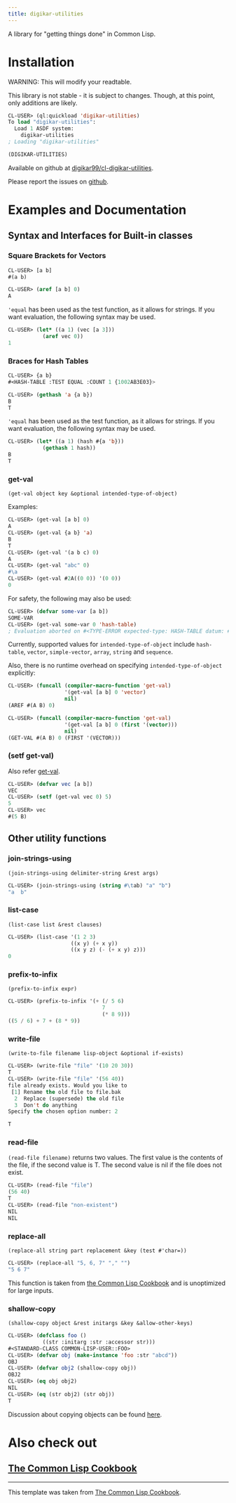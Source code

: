 ```yaml
---
title: digikar-utilities
---
```


A library for "getting things done" in Common Lisp.

# Installation

WARNING: This will modify your readtable. 

This library is not stable - it is subject to changes. Though, at this point, only additions are likely.

```lisp
CL-USER> (ql:quickload 'digikar-utilities)
To load "digikar-utilities":
  Load 1 ASDF system:
    digikar-utilities
; Loading "digikar-utilities"

(DIGIKAR-UTILITIES)
```

Available on github at [digikar99/cl-digikar-utilities](https://github.com/digikar99/cl-digikar-utilities).

Please report the issues on [github](https://github.com/digikar99/cl-digikar-utilities/issues).

# Examples and Documentation

<p id="two-cols"></p>

## Syntax and Interfaces for Built-in classes

### Square Brackets for Vectors

```lisp
CL-USER> [a b]
#(a b)

CL-USER> (aref [a b] 0)
A
```
`'equal` has been used as the test function, as it allows for strings. If you want evaluation, the following syntax may be used.

```lisp
CL-USER> (let* ((a 1) (vec [a 3]))
           (aref vec 0))
1
```

### Braces for Hash Tables

```lisp
CL-USER> {a b}
#<HASH-TABLE :TEST EQUAL :COUNT 1 {1002AB3E03}>

CL-USER> (gethash 'a {a b})
B
T
```
`'equal` has been used as the test function, as it allows for strings. If you want evaluation, the following syntax may be used.

```lisp
CL-USER> (let* ((a 1) (hash #{a 'b}))
           (gethash 1 hash))
B
T
```
### get-val

`(get-val object key &optional intended-type-of-object)`

Examples:

```lisp
CL-USER> (get-val [a b] 0)
A
CL-USER> (get-val {a b} 'a)
B
T
CL-USER> (get-val '(a b c) 0)
A
CL-USER> (get-val "abc" 0)
#\a
CL-USER> (get-val #2A((0 0)) '(0 0))
0
```
For safety, the following may also be used:
```lisp
CL-USER> (defvar some-var [a b])
SOME-VAR
CL-USER> (get-val some-var 0 'hash-table)
; Evaluation aborted on #<TYPE-ERROR expected-type: HASH-TABLE datum: #<(SIMPLE-VECTOR 2) {10032C361F}>>.
```
Currently, supported values for `intended-type-of-object` include `hash-table`,
`vector`, `simple-vector`, `array`, `string` and `sequence`.

Also, there is no runtime overhead on specifying `intended-type-of-object` explicitly:
```lisp
CL-USER> (funcall (compiler-macro-function 'get-val) 
                  '(get-val [a b] 0 'vector)
                  nil)
(AREF #(A B) 0)

CL-USER> (funcall (compiler-macro-function 'get-val) 
                  '(get-val [a b] 0 (first '(vector)))
                  nil)
(GET-VAL #(A B) 0 (FIRST '(VECTOR)))

```

### (setf get-val)
Also refer [get-val](#get-val).
```lisp
CL-USER> (defvar vec [a b])
VEC
CL-USER> (setf (get-val vec 0) 5)
5
CL-USER> vec
#(5 B)
```

## Other utility functions

### join-strings-using
`(join-strings-using delimiter-string &rest args)`
```lisp
CL-USER> (join-strings-using (string #\tab) "a" "b")
"a	b"
```

### list-case
`(list-case list &rest clauses)`
```lisp
CL-USER> (list-case '(1 2 3)
                    ((x y) (+ x y))
                    ((x y z) (- (+ x y) z)))
0
```

### prefix-to-infix
`(prefix-to-infix expr)`
```lisp
CL-USER> (prefix-to-infix '(+ (/ 5 6)
                              7 
                              (* 8 9)))
((5 / 6) + 7 + (8 * 9))
```

### write-file
`(write-to-file filename lisp-object &optional if-exists)`
```lisp
CL-USER> (write-file "file" '(10 20 30))
T
CL-USER> (write-file "file" '(56 40))
file already exists. Would you like to
 [1] Rename the old file to file.bak
  2  Replace (supersede) the old file
  3  Don't do anything
Specify the chosen option number: 2

T
```

### read-file
`(read-file filename)` returns two values. The first value is the contents of the file, if the second value is T. The second value is nil if the file does not exist.
```lisp
CL-USER> (read-file "file")
(56 40)
T
CL-USER> (read-file "non-existent")
NIL
NIL
```

### replace-all
`(replace-all string part replacement &key (test #'char=))`
```lisp
CL-USER> (replace-all "5, 6, 7" "," "")
"5 6 7"
```
This function is taken from [the Common Lisp Cookbook](https://lispcookbook.github.io/cl-cookbook/strings.html) and is unoptimized for large inputs.

### shallow-copy
`(shallow-copy object &rest initargs &key &allow-other-keys)`
```lisp
CL-USER> (defclass foo ()
           ((str :initarg :str :accessor str)))
#<STANDARD-CLASS COMMON-LISP-USER::FOO>
CL-USER> (defvar obj (make-instance 'foo :str "abcd"))
OBJ
CL-USER> (defvar obj2 (shallow-copy obj))
OBJ2
CL-USER> (eq obj obj2)
NIL
CL-USER> (eq (str obj2) (str obj))
T
```
Discussion about copying objects can be found [here](https://stackoverflow.com/questions/11067899/is-there-a-generic-method-for-cloning-clos-objects).


# Also check out

## [The Common Lisp Cookbook](http://lispcookbook.github.io/cl-cookbook/)

---

This template was taken from [The Common Lisp Cookbook][tCLC].

[tCLC]: https://github.com/LispCookbook/cl-cookbook